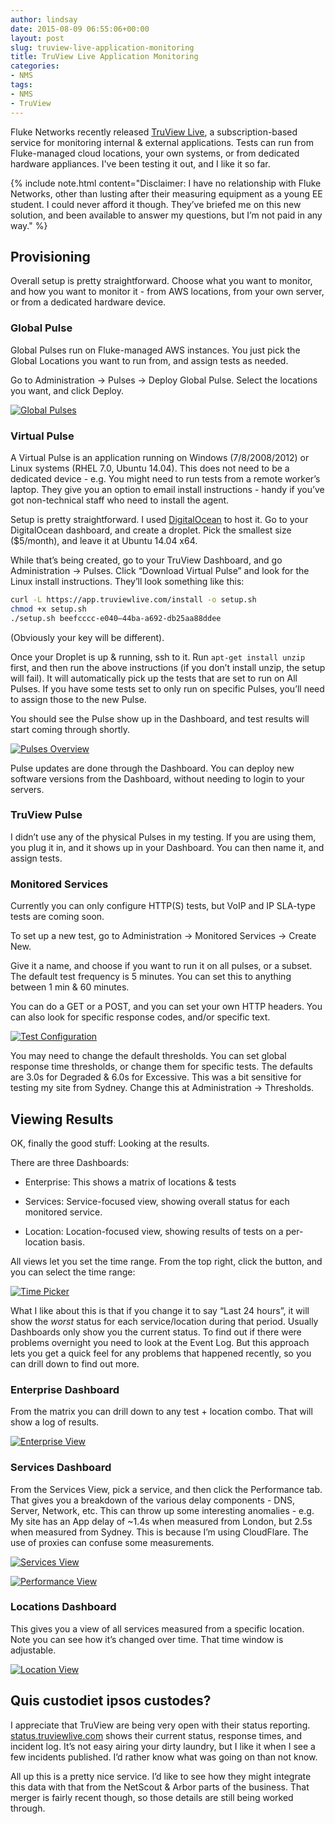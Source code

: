 ```yaml
---
author: lindsay
date: 2015-08-09 06:55:06+00:00
layout: post
slug: truview-live-application-monitoring
title: TruView Live Application Monitoring
categories:
- NMS
tags:
- NMS
- TruView
---
```


Fluke Networks recently released [TruView Live](http://enterprise.netscout.com/apps/truview), a subscription-based service for monitoring internal & external applications. Tests can run from Fluke-managed cloud locations, your own systems, or from dedicated hardware appliances. I've been testing it out, and I like it so far.



{% include note.html content="Disclaimer: I have no relationship with Fluke Networks, other than lusting after their measuring equipment as a young EE student. I could never afford it though. They’ve briefed me on this new solution, and been available to answer my questions, but I’m not paid in any way." %}




## Provisioning



Overall setup is pretty straightforward. Choose what you want to monitor, and how you want to monitor it - from AWS locations, from your own server, or from a dedicated hardware device.



### Global Pulse



Global Pulses run on Fluke-managed AWS instances. You just pick the Global Locations you want to run from, and assign tests as needed.

Go to Administration -> Pulses -> Deploy Global Pulse. Select the locations you want, and click Deploy.

[![Global Pulses](/assets/2015/10/Global-Pulses.png)](/assets/2015/10/Global-Pulses.png)



### Virtual Pulse



A Virtual Pulse is an application running on Windows (7/8/2008/2012) or Linux systems (RHEL 7.0, Ubuntu 14.04). This does not need to be a dedicated device - e.g. You might need to run tests from a remote worker’s laptop. They give you an option to email install instructions - handy if you’ve got non-technical staff who need to install the agent.

Setup is pretty straightforward. I used [DigitalOcean](https://www.digitalocean.com/?refcode=138426c343ce) to host it. Go to your DigitalOcean dashboard, and create a droplet. Pick the smallest size ($5/month), and leave it at Ubuntu 14.04 x64.

While that’s being created, go to your TruView Dashboard, and go Administration -> Pulses. Click “Download Virtual Pulse” and look for the Linux install instructions. They’ll look something like this:


```sh
curl -L https://app.truviewlive.com/install -o setup.sh
chmod +x setup.sh
./setup.sh beefcccc-e040–44ba-a692-db25aa88ddee
```


(Obviously your key will be different).

Once your Droplet is up & running, ssh to it. Run `apt-get install unzip` first, and then run the above instructions (if you don’t install unzip, the setup will fail). It will automatically pick up the tests that are set to run on All Pulses. If you have some tests set to only run on specific Pulses, you’ll need to assign those to the new Pulse.

You should see the Pulse show up in the Dashboard, and test results will start coming through shortly.

[![Pulses Overview](/assets/2015/10/Pulses-Overview.png)](/assets/2015/10/Pulses-Overview.png)

Pulse updates are done through the Dashboard. You can deploy new software versions from the Dashboard, without needing to login to your servers.



### TruView Pulse



I didn’t use any of the physical Pulses in my testing. If you are using them, you plug it in, and it shows up in your Dashboard. You can then name it, and assign tests.



### Monitored Services



Currently you can only configure HTTP(S) tests, but VoIP and IP SLA-type tests are coming soon.

To set up a new test, go to Administration -> Monitored Services -> Create New.

Give it a name, and choose if you want to run it on all pulses, or a subset. The default test frequency is 5 minutes. You can set this to anything between 1 min & 60 minutes.

You can do a GET or a POST, and you can set your own HTTP headers. You can also look for specific response codes, and/or specific text.

[![Test Configuration](/assets/2015/10/Test-Configuration.png)](/assets/2015/10/Test-Configuration.png)

You may need to change the default thresholds. You can set global response time thresholds, or change them for specific tests. The defaults are 3.0s for Degraded & 6.0s for Excessive. This was a bit sensitive for testing my site from Sydney. Change this at Administration -> Thresholds.



## Viewing Results



OK, finally the good stuff: Looking at the results.

There are three Dashboards:




    
  * Enterprise: This shows a matrix of locations & tests

    
  * Services: Service-focused view, showing overall status for each monitored service.

    
  * Location: Location-focused view, showing results of tests on a per-location basis.



All views let you set the time range. From the top right, click the button, and you can select the time range:

[![Time Picker](/assets/2015/10/Time-Picker.png)](/assets/2015/10/Time-Picker.png)

What I like about this is that if you change it to say “Last 24 hours”, it will show the _worst_ status for each service/location during that period. Usually Dashboards only show you the current status. To find out if there were problems overnight you need to look at the Event Log. But this approach lets you get a quick feel for any problems that happened recently, so you can drill down to find out more.



### Enterprise Dashboard



From the matrix you can drill down to any test + location combo. That will show a log of results.

[![Enterprise View](/assets/2015/10/Enterprise-View.png)](/assets/2015/10/Enterprise-View.png)



### Services Dashboard



From the Services View, pick a service, and then click the Performance tab. That gives you a breakdown of the various delay components - DNS, Server, Network, etc. This can throw up some interesting anomalies - e.g. My site has an App delay of ~1.4s when measured from London, but 2.5s when measured from Sydney. This is because I’m using CloudFlare. The use of proxies can confuse some measurements.

[![Services View](/assets/2015/10/Services-View.png)](/assets/2015/10/Services-View.png)

[![Performance View](/assets/2015/10/Performance-View.png)](/assets/2015/10/Performance-View.png)



### Locations Dashboard



This gives you a view of all services measured from a specific location. Note you can see how it’s changed over time. That time window is adjustable.

[![Location View](/assets/2015/10/Location-View.png)](/assets/2015/10/Location-View.png)



## Quis custodiet ipsos custodes?



I appreciate that TruView are being very open with their status reporting. [status.truviewlive.com](http://status.truviewlive.com) shows their current status, response times, and incident log. It’s not easy airing your dirty laundry, but I like it when I see a few incidents published. I’d rather know what was going on than not know.

All up this is a pretty nice service. I’d like to see how they might integrate this data with that from the NetScout & Arbor parts of the business. That merger is fairly recent though, so those details are still being worked through.
